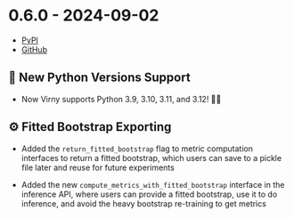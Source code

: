 # 0.6.0 - 2024-09-02

- [PyPI](https://pypi.org/project/virny/)
- [GitHub](https://github.com/DataResponsibly/Virny/releases/tag/0.6.0)


## 🚀 New Python Versions Support

* Now Virny supports Python 3.9, 3.10, 3.11, and 3.12! 🎉🥳


## ⚙️ Fitted Bootstrap Exporting

* Added the `return_fitted_bootstrap` flag to metric computation interfaces to return a fitted bootstrap, which users can save to a pickle file later and reuse for future experiments

* Added the new `compute_metrics_with_fitted_bootstrap` interface in the inference API, where users can provide a fitted bootstrap, use it to do inference, and avoid the heavy bootstrap re-training to get metrics
